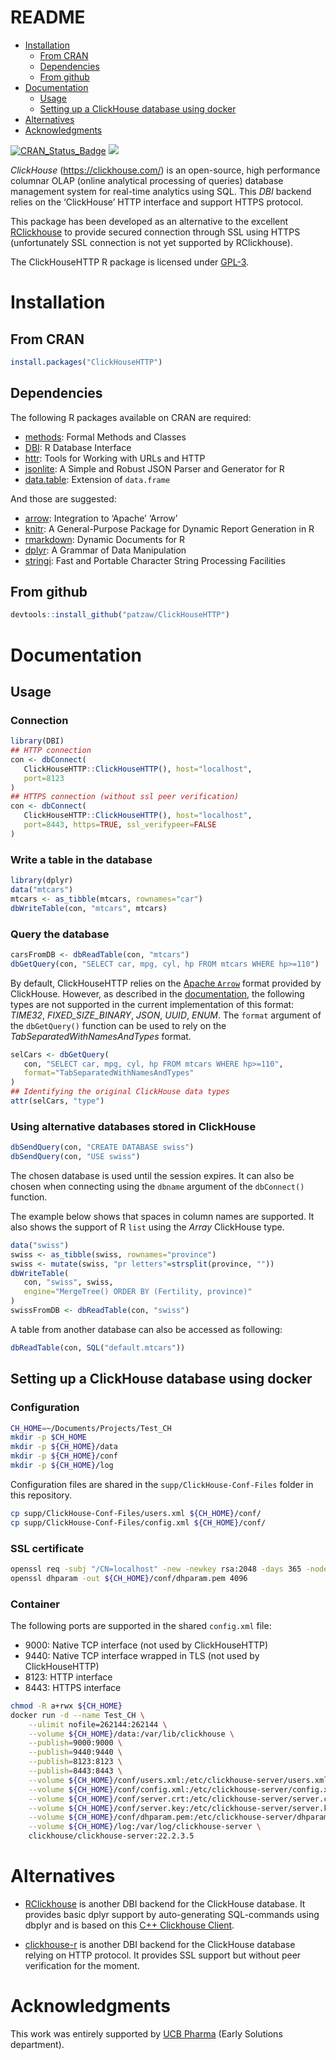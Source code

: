 README
================

- [Installation](#installation)
  - [From CRAN](#from-cran)
  - [Dependencies](#dependencies)
  - [From github](#from-github)
- [Documentation](#documentation)
  - [Usage](#usage)
  - [Setting up a ClickHouse database using
    docker](#setting-up-a-clickhouse-database-using-docker)
- [Alternatives](#alternatives)
- [Acknowledgments](#acknowledgments)

[![CRAN_Status_Badge](http://www.r-pkg.org/badges/version/ClickHouseHTTP)](https://cran.r-project.org/package=ClickHouseHTTP)
[![](http://cranlogs.r-pkg.org/badges/ClickHouseHTTP)](https://cran.r-project.org/package=ClickHouseHTTP)

*ClickHouse* (<https://clickhouse.com/>) is an open-source, high
performance columnar OLAP (online analytical processing of queries)
database management system for real-time analytics using SQL. This *DBI*
backend relies on the ‘ClickHouse’ HTTP interface and support HTTPS
protocol.

This package has been developed as an alternative to the excellent
[RClickhouse](https://github.com/IMSMWU/RClickhouse) to provide secured
connection through SSL using HTTPS (unfortunately SSL connection is not
yet supported by RClickhouse).

The ClickHouseHTTP R package is licensed under
[GPL-3](https://www.gnu.org/licenses/gpl-3.0.en.html).

# Installation

## From CRAN

``` r
install.packages("ClickHouseHTTP")
```

## Dependencies

The following R packages available on CRAN are required:

- [methods](https://CRAN.R-project.org/package=methods): Formal Methods
  and Classes
- [DBI](https://CRAN.R-project.org/package=DBI): R Database Interface
- [httr](https://CRAN.R-project.org/package=httr): Tools for Working
  with URLs and HTTP
- [jsonlite](https://CRAN.R-project.org/package=jsonlite): A Simple and
  Robust JSON Parser and Generator for R
- [data.table](https://CRAN.R-project.org/package=data.table): Extension
  of `data.frame`

And those are suggested:

- [arrow](https://CRAN.R-project.org/package=arrow): Integration to
  ‘Apache’ ‘Arrow’
- [knitr](https://CRAN.R-project.org/package=knitr): A General-Purpose
  Package for Dynamic Report Generation in R
- [rmarkdown](https://CRAN.R-project.org/package=rmarkdown): Dynamic
  Documents for R
- [dplyr](https://CRAN.R-project.org/package=dplyr): A Grammar of Data
  Manipulation
- [stringi](https://CRAN.R-project.org/package=stringi): Fast and
  Portable Character String Processing Facilities

## From github

``` r
devtools::install_github("patzaw/ClickHouseHTTP")
```

# Documentation

## Usage

### Connection

``` r
library(DBI)
## HTTP connection
con <- dbConnect(
   ClickHouseHTTP::ClickHouseHTTP(), host="localhost",
   port=8123
)
## HTTPS connection (without ssl peer verification)
con <- dbConnect(
   ClickHouseHTTP::ClickHouseHTTP(), host="localhost",
   port=8443, https=TRUE, ssl_verifypeer=FALSE
)
```

### Write a table in the database

``` r
library(dplyr)
data("mtcars")
mtcars <- as_tibble(mtcars, rownames="car")
dbWriteTable(con, "mtcars", mtcars)
```

### Query the database

``` r
carsFromDB <- dbReadTable(con, "mtcars")
dbGetQuery(con, "SELECT car, mpg, cyl, hp FROM mtcars WHERE hp>=110")
```

By default, ClickHouseHTTP relies on the [Apache
`Arrow`](https://arrow.apache.org/) format provided by ClickHouse.
However, as described in the
[documentation](https://clickhouse.com/docs/en/interfaces/formats/#data-format-arrow),
the following types are not supported in the current implementation of
this format: *TIME32*, *FIXED_SIZE_BINARY*, *JSON*, *UUID*, *ENUM*. The
`format` argument of the `dbGetQuery()` function can be used to rely on
the *TabSeparatedWithNamesAndTypes* format.

``` r
selCars <- dbGetQuery(
   con, "SELECT car, mpg, cyl, hp FROM mtcars WHERE hp>=110",
   format="TabSeparatedWithNamesAndTypes"
)
## Identifying the original ClickHouse data types
attr(selCars, "type")
```

### Using alternative databases stored in ClickHouse

``` r
dbSendQuery(con, "CREATE DATABASE swiss")
dbSendQuery(con, "USE swiss")
```

The chosen database is used until the session expires. It can also be
chosen when connecting using the `dbname` argument of the `dbConnect()`
function.

The example below shows that spaces in column names are supported. It
also shows the support of R `list` using the *Array* ClickHouse type.

``` r
data("swiss")
swiss <- as_tibble(swiss, rownames="province")
swiss <- mutate(swiss, "pr letters"=strsplit(province, ""))
dbWriteTable(
   con, "swiss", swiss,
   engine="MergeTree() ORDER BY (Fertility, province)"
)
swissFromDB <- dbReadTable(con, "swiss")
```

A table from another database can also be accessed as following:

``` r
dbReadTable(con, SQL("default.mtcars"))
```

## Setting up a ClickHouse database using docker

### Configuration

``` sh
CH_HOME=~/Documents/Projects/Test_CH
mkdir -p $CH_HOME
mkdir -p ${CH_HOME}/data
mkdir -p ${CH_HOME}/conf
mkdir -p ${CH_HOME}/log
```

Configuration files are shared in the `supp/ClickHouse-Conf-Files`
folder in this repository.

``` sh
cp supp/ClickHouse-Conf-Files/users.xml ${CH_HOME}/conf/
cp supp/ClickHouse-Conf-Files/config.xml ${CH_HOME}/conf/
```

### SSL certificate

``` sh
openssl req -subj "/CN=localhost" -new -newkey rsa:2048 -days 365 -nodes -x509 -keyout ${CH_HOME}/conf/server.key -out ${CH_HOME}/conf/server.crt
openssl dhparam -out ${CH_HOME}/conf/dhparam.pem 4096
```

### Container

The following ports are supported in the shared `config.xml` file:

- 9000: Native TCP interface (not used by ClickHouseHTTP)
- 9440: Native TCP interface wrapped in TLS (not used by ClickHouseHTTP)
- 8123: HTTP interface
- 8443: HTTPS interface

``` sh
chmod -R a+rwx ${CH_HOME}
docker run -d --name Test_CH \
    --ulimit nofile=262144:262144 \
    --volume ${CH_HOME}/data:/var/lib/clickhouse \
    --publish=9000:9000 \
    --publish=9440:9440 \
    --publish=8123:8123 \
    --publish=8443:8443 \
    --volume ${CH_HOME}/conf/users.xml:/etc/clickhouse-server/users.xml \
    --volume ${CH_HOME}/conf/config.xml:/etc/clickhouse-server/config.xml \
    --volume ${CH_HOME}/conf/server.crt:/etc/clickhouse-server/server.crt \
    --volume ${CH_HOME}/conf/server.key:/etc/clickhouse-server/server.key \
    --volume ${CH_HOME}/conf/dhparam.pem:/etc/clickhouse-server/dhparam.pem \
    --volume ${CH_HOME}/log:/var/log/clickhouse-server \
    clickhouse/clickhouse-server:22.2.3.5
```

# Alternatives

- [RClickhouse](https://github.com/IMSMWU/RClickhouse) is another DBI
  backend for the ClickHouse database. It provides basic dplyr support
  by auto-generating SQL-commands using dbplyr and is based on this [C++
  Clickhouse Client](https://github.com/artpaul/clickhouse-cpp).

- [clickhouse-r](https://github.com/hannes/clickhouse-r) is another DBI
  backend for the ClickHouse database relying on HTTP protocol. It
  provides SSL support but without peer verification for the moment.

# Acknowledgments

This work was entirely supported by [UCB Pharma](https://www.ucb.com/)
(Early Solutions department).
